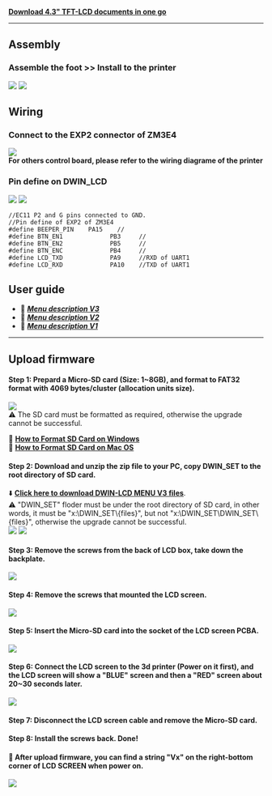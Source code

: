[**Download 4.3" TFT-LCD documents in one go**](https://downgit.github.io/#/home?url=https://github.com/ZONESTAR3D/Upgrade-kit-guide/tree/main/TFT-LCD/LCD-DWIN)   

----
## Assembly
### Assemble the foot >> Install to the printer
![](pictures/assembly-1.jpg)  ![](pictures/assembly-2.jpg)

## Wiring
### Connect to the EXP2 connector of ZM3E4
![](pictures/Wiring.jpg)    
**For others control board, please refer to the wiring diagrame of the printer**   
### Pin define on DWIN_LCD
![](pictures/DWINLCD_Pindefine.jpg)  ![](pictures/EC11.jpg)
>
	//EC11 P2 and G pins connected to GND. 
	//Pin define of EXP2 of ZM3E4
	#define BEEPER_PIN    PA15    //
	#define BTN_EN1 			PB3    	//
	#define BTN_EN2 			PB5    	//
	#define BTN_ENC 			PB4   	//
	#define LCD_TXD 			PA9   	//RXD of UART1
	#define LCD_RXD 			PA10   	//TXD of UART1

## User guide
- :green_book: [***Menu description V3***](./user_guide/LCD-DWIN-MENU-Description-V3.pdf)
- :green_book: [***Menu description V2***](./user_guide/LCD-DWIN-MENU-Description-V2.pdf)
- :green_book: [***Menu description V1***](./user_guide/LCD-DWIN-MENU-Description-V1_2.pdf)

-----

## Upload firmware
#### Step 1: Prepard a Micro-SD card (Size: 1~8GB), and format to FAT32 format with 4069 bytes/cluster (allocation units size). 
![](pictures/Format.jpg)     
:warning: The SD card must be formatted as required, otherwise the upgrade cannot be successful.

:pencil: [**How to Format SD Card on Windows**](https://recoverit.wondershare.com/partition-tips/format-sd-in-windows-10.html?/topic/916-upgrade-to-pdf-to-pages/=&comment=2884&gclid=Cj0KCQiAmpyRBhC-ARIsABs2EApQAT_0jaSjNTHDKfbyTB8K-lLEt9m_hd2Ro526ZG6lerIJX3YE-7caAhXAEALw_wcB)       
:pencil: [**How to Format SD Card on Mac OS**](https://recoverit.wondershare.com//mac-tips/format-sd-card-fat32-mac.html?gclid=Cj0KCQiAmpyRBhC-ARIsABs2EAo1hhsQ62C9vIhIAKUQitkIz72xy7axY1Ylf9p7Z7-kPSLVffoWslQaAp19EALw_wcB)

 
#### Step 2: Download and unzip the zip file to your PC, copy DWIN\_SET to the root directory of SD card.  
:arrow_down: [**Click here to download DWIN-LCD MENU V3 files**](./V3/DWIN_MENU_V3.zip).     
:warning: "DWIN_SET" floder must be under the root directory of SD card, in other words, it must be "x:\DWIN_SET\\{files}", but not "x:\DWIN_SET\\DWIN_SET\\{files}", otherwise the upgrade cannot be successful.    
![](pictures/SD1.jpg)  ![](pictures/SD2.jpg)
#### Step 3: Remove the screws from the back of LCD box, take down the backplate.
![](pictures/open_box.jpg)
#### Step 4: Remove the screws that mounted the LCD screen.
![](pictures/open_box2.jpg)
#### Step 5: Insert the Micro-SD card into the socket of the LCD screen PCBA.
![](pictures/Insert_SD.jpg)
#### Step 6: Connect the LCD screen to the 3d printer (Power on it first), and the LCD screen will show a "BLUE" screen and then a "RED" screen about 20~30 seconds later.
![](pictures/LCDShows.jpg)
#### Step 7: Disconnect the LCD screen cable and remove the Micro-SD card.
#### Step 8: Install the screws back. Done! 
#### :checkered_flag: After upload firmware, you can find a string "Vx" on the right-bottom corner of LCD SCREEN when power on.
![](pictures/LCDShowV2.jpg)  











